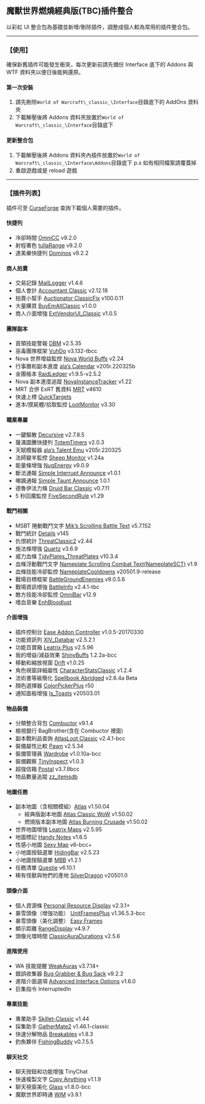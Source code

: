 ## 魔獸世界燃燒經典版(TBC)插件整合

以彩虹 UI 整合包為基礎並新增/刪除插件，調整成個人較為常用的插件整合包。

---

### 【使用】

確保新舊插件可能發生衝突，每次更新前請先備份 Interface 底下的 Addons 與 WTF 資料夾以便日後能夠還原。

#### 第一次安裝

1. 請先刪除`World of Warcraft\_classic_\Interface`目錄底下的 AddOns 資料夾
2. 下載解壓後將 Addons 資料夾放置於`World of Warcraft\_classic_\Interface`目錄底下

#### 更新整合包

1. 下載解壓後將 Addons 資料夾內插件放置於`World of Warcraft\_classic_\Interface\Addons`目錄底下
   p.s 如有相同檔案請覆蓋掉
2. 重啟遊戲或是 reload 遊戲

---

### 【插件列表】

插件可至 [CurseForge](https://www.curseforge.com/wow/addons?filter-game-version=1738749986%3A73246&filter-sort=4) 查詢下載個人需要的插件。

#### 快捷列

- 冷卻時間 [OmniCC](https://www.curseforge.com/wow/addons/omni-cc) v9.2.0
- 射程著色 [tullaRange](https://www.curseforge.com/wow/addons/tullarange) v9.2.0
- 達美樂快捷列 [Dominos](https://www.curseforge.com/wow/addons/dominos) v9.2.2

#### 商人拍賣

- 交易記錄 [MailLogger](https://www.curseforge.com/wow/addons/maillogger) v1.4.6
- 個人會計 [Accountant Classic](https://www.curseforge.com/wow/addons/accountant-classic) v2.12.18
- 拍賣小幫手 [Auctionator ClassicFix](https://www.curseforge.com/wow/addons/auctionator-classicfix) v100.0.11
- 大量購買 [BuyEmAllClassic](https://www.curseforge.com/wow/addons/buyemall-classic) v1.0.0
- 商人介面增強 [ExtVendorUI_Classic](https://www.curseforge.com/wow/addons/extended-vendor-ui) v1.0.5

#### 團隊副本

- 首領技能警報 [DBM](https://www.curseforge.com/wow/addons/deadly-boss-mods) v2.5.35
- 巫毒團隊框架 [VuhDo](https://www.curseforge.com/wow/addons/vuhdo) v3.132-tbcc
- Nova 世界增益監控 [Nova World Buffs](https://www.curseforge.com/wow/addons/nova-world-buffs) v2.24
- 行事曆和副本進度 [ala’s Calendar](https://www.curseforge.com/wow/addons/alacalendar) v205r.220325b
- 金團帳本 [RaidLedger](https://www.curseforge.com/wow/addons/raidledger) v1.9.5-v2.5.2
- Nova 副本進度追蹤 [NovaInstanceTracker](https://www.curseforge.com/wow/addons/nova-instance-tracker) v1.22
- MRT 合併 ExRT 舊資料 [MRT](https://www.curseforge.com/wow/addons/method-raid-tools) v4610
- 快速上標 [QuickTargets](https://www.curseforge.com/wow/addons/quicktargets)
- 進本/摸屍體/拾取監控 [LootMonitor](https://www.curseforge.com/wow/addons/lootmonitor) v3.30

#### 職業專屬

- 一鍵驅散 [Decursive](https://www.curseforge.com/wow/addons/decursive) v2.7.8.5
- 薩滿圖騰快捷列 [TotemTimers](https://www.curseforge.com/wow/addons/totemtimers-classic) v2.0.3
- 天賦模擬器 [ala’s Talent Emu](https://www.curseforge.com/wow/addons/alatalentemu) v205r.220325
- 法師變羊監控 [Sheep Monitor](https://www.curseforge.com/wow/addons/sheepmonitor) v1.24a
- 能量條增強 [NugEnergy](https://www.curseforge.com/wow/addons/nugenergy) v9.0.9
- 斷法通報 [Simple Interrupt Announce](https://www.curseforge.com/wow/addons/sia) v1.0.1
- 嘲諷通報 [Simple Taunt Announce](https://www.curseforge.com/wow/addons/sta) 1.0.1
- 德魯伊法力條 [Druid Bar Classic](https://www.curseforge.com/wow/addons/druid-bar-classic) v0.7.11
- 5 秒回魔監控 [FiveSecondRule](https://www.curseforge.com/wow/addons/fivesecondrule) v1.29

#### 戰鬥相關

- MSBT 捲動戰鬥文字 [Mik’s Scrolling Battle Text](https://www.curseforge.com/wow/addons/mik-scrolling-battle-text) v5.7.152
- 戰鬥統計 [Details](https://www.curseforge.com/wow/addons/details) v145
- 仇恨統計 [ThreatClassic2](https://www.curseforge.com/wow/addons/threatclassic2) v2.44
- 施法條增強 [Quartz](https://www.curseforge.com/wow/addons/quartz) v3.6.9
- 威力血條 [TidyPlates_ThreatPlates](https://wow.curseforge.com/projects/tidy-plates-threat-plates) v10.3.4
- 血條浮動戰鬥文字 [Nameplate Scrolling Combat Text(NameplateSCT)](https://www.curseforge.com/wow/addons/nameplate-scrolling-combat-text) v1.9
- 血條技能冷卻監控 [NameplateCooldowns](https://www.curseforge.com/wow/addons/nameplatecooldowns) v20501.9-release
- 戰場目標框架 [BattleGroundEnemies](https://www.curseforge.com/wow/addons/battlegroundenemies) v9.0.5.6
- 戰場資訊增強 [BattleInfo](https://www.curseforge.com/wow/addons/battleinfo) v2.4.1-tbc
- 敵方技能冷卻監控 [OmniBar](https://www.curseforge.com/wow/addons/omnibar) v12.9
- 嗜血音樂 [EnhBloodlust](https://www.curseforge.com/wow/addons/enhbloodlust)
<!-- - 目標/隊友施法條 ClassicCastbars -->

#### 介面增強

- 插件控制台 [Ease Addon Controller](https://www.curseforge.com/wow/addons/easeaddoncontroller) v1.0.5-20170330
- 功能資訊列 [XIV_Databar](https://www.curseforge.com/wow/addons/xiv_databar_classic) v2.5.2.1
- 功能百寶箱 [Leatrix Plus](https://www.curseforge.com/wow/addons/leatrix-plus-bcc) v2.5.96
- 我的增益/減益效果 [ShinyBuffs](https://www.wowinterface.com/downloads/info19418-ShinyBuffs.html) 1.2.2a-bcc
- 移動和縮放視窗 [Drift](https://www.curseforge.com/wow/addons/drift) v1.0.25
- 角色視窗詳細屬性 [CharacterStatsClassic](https://www.curseforge.com/wow/addons/characterstatsclassic) v1.2.4
- 法術書等級簡化 [Spellbook Abridged](https://www.curseforge.com/wow/addons/spellbook-abridged-for-wow-classic) v2.6.4a Beta
- 顏色選擇器 [ColorPickerPlus](https://www.curseforge.com/wow/addons/colorpickerplus) r50
- 通知面板增強 [ls_Toasts](https://www.curseforge.com/wow/addons/ls-toasts) v20503.01

#### 物品裝備

- 分類整合背包 [Combuctor](https://www.curseforge.com/wow/addons/combuctor) v9.1.4
- 檢視銀行 BagBrother(含在 Combuctor 裡面)
- 副本戰利品查詢 [AtlasLoot Classic](https://www.curseforge.com/wow/addons/atlaslootclassic) v2.4.1-bcc
- 裝備屬性比較 [Pawn](https://www.curseforge.com/wow/addons/pawn) v2.5.34
- 裝備管理員 [Wardrobe](https://www.curseforge.com/wow/addons/wardrobe-tbc) v1.0.10a-bcc
- 裝備觀察 [TinyInspect](https://www.curseforge.com/wow/addons/itemlevel-anywhere) v1.0.3
- 超強信箱 [Postal](https://www.curseforge.com/wow/addons/postal) v3.7.8bcc
- 物品數量追蹤 [zz_itemsdb](https://www.curseforge.com/wow/addons/zz_itemsdb)

#### 地圖任務

- 副本地圖（含相關模組）[Atlas](https://www.curseforge.com/wow/addons/atlas) v1.50.04
  - 經典版副本地圖 [Atlas Classic WoW](https://www.curseforge.com/wow/addons/atlas-classicwow) v1.50.02
  - 燃燒版本副本地圖 [Atlas Burning Crusade](https://www.curseforge.com/wow/addons/atlas-burningcrusade) v1.50.02
- 世界地圖增強 [Leatrix Maps](https://www.curseforge.com/wow/addons/leatrix-maps-bcc) v2.5.95
- 地圖標記 [Handy Notes](https://www.curseforge.com/wow/addons/handynotes) v1.6.5
- 性感小地圖 [Sexy Map](https://www.curseforge.com/wow/addons/sexymap) v6-bcc+
- 小地圖按鈕選單 [HidingBar](https://www.curseforge.com/wow/addons/hidingbar) v2.5.23
- 小地圖按鈕選單 [MBB](https://www.curseforge.com/wow/addons/mbb-classic) v1.2.1
- 任務清單 [Questie](https://www.curseforge.com/wow/addons/questie) v6.10.1
- 稀有怪獸與牠們的產地 [SilverDragon](https://www.curseforge.com/wow/addons/silver-dragon) v20501.0
<!-- - 導航箭頭 TomTom -->

#### 頭像介面

- 個人資源條 [Personal Resource Display](https://www.curseforge.com/wow/addons/personal-resource-display) v2.3.1+
- 暴雪頭像（增強功能） [UnitFramesPlus](https://www.curseforge.com/wow/addons/unitframesplus) v1.36.5.3-bcc
- 暴雪頭像（美化調整） [Easy Frames](https://www.curseforge.com/wow/addons/easy-frames)
- 顯示距離 [RangeDisplay](https://www.curseforge.com/wow/addons/range-display) v4.9.7
- 頭像光環時間 [ClassicAuraDurations](https://www.curseforge.com/wow/addons/classicauradurations) v2.5.6

#### 進階使用

- WA 技能提醒 [WeakAuras](https://www.curseforge.com/wow/addons/weakauras-2) v3.7.14+
- 錯誤收集器 [Bug Grabber & Bug Sack](https://www.curseforge.com/wow/addons/bugsack) v9.2.2
- 進階介面選項 [Advanced Interface Options](https://www.curseforge.com/wow/addons/advancedinterfaceoptions) v1.6.0
- 巨集指令 InterruptedIn

#### 專業技能

- 專業助手 [Skillet-Classic](https://www.curseforge.com/wow/addons/skillet-classic) v1.44
- 採集助手 [GatherMate2](https://www.curseforge.com/wow/addons/gathermate2) v1.46.1-classic
- 快速分解物品 [Breakables](https://www.curseforge.com/wow/addons/breakables) v1.8.3
- 釣魚夥伴 [FishingBuddy](https://www.curseforge.com/wow/addons/fishing-buddy-classic) v0.7.5.5

#### 聊天社交

- 聊天按鈕和功能增強 TinyChat
- 快速複製文字 [Copy Anything](https://www.curseforge.com/wow/addons/copy-anything) v1.1.9
- 聊天視窗美化 [Glass](https://www.curseforge.com/wow/addons/glass) v1.8.0-bcc
- 魔獸世界即時通 [WIM](https://www.curseforge.com/wow/addons/wim-3) v3.9.1

<!-- #### 其他插件

- 更多快捷列 [ButtonForge](https://www.curseforge.com/wow/addons/button-forge)
- 環形快捷列 [OPie](https://www.curseforge.com/wow/addons/opie)
- 任務清單 [Kaliel's Tracker](https://www.curseforge.com/wow/addons/kaliels-tracker-classic)


- 地板傷害警報 [GTFO](https://www.curseforge.com/wow/addons/gtfo)
- 目標指示箭頭 TargetNameplateIndicator
- 血條距離微調 SilverPlateTweaks
- 血量/法力過低音效 xanSoundAlerts
- 超出法術範圍音效 [MeepMerp](https://www.curseforge.com/wow/addons/meepmerp)
- 救救奶媽 [D4KiR Healer Protection](https://www.curseforge.com/wow/addons/d4hp)
-->
